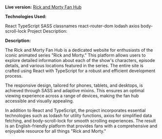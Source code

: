 **Live version:** [Rick and Morty Fan Hub](https://reject-4444.github.io/react-ts__rick-morty/)

**Technologies Used:**

React
TypeScript
SASS
classnames
react-router-dom
lodash
axios
body-scroll-lock
Project Description:

**Description:**

The Rick and Morty Fan Hub is a dedicated website for enthusiasts of the iconic animated series "Rick and Morty." This platform allows users to explore detailed information about each of the show's characters, episode details, and various locations featured in the series. The entire site is crafted using React with TypeScript for a robust and efficient development process.

The responsive design, tailored for phones, tablets, and desktops, is achieved through SASS and adaptive mixins. This ensures an optimal viewing experience across a range of devices, making the fan hub accessible and visually appealing.

In addition to React and TypeScript, the project incorporates essential technologies such as lodash for utility functions, axios for simplified data fetching, and body-scroll-lock for smooth scrolling experiences. The result is an English-friendly platform that provides fans with a comprehensive and enjoyable resource for all things "Rick and Morty."